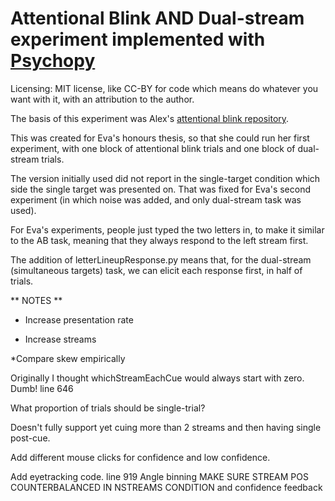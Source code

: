 Attentional Blink AND Dual-stream experiment implemented with [Psychopy](https://github.com/psychopy/psychopy)
============================
Licensing: MIT license, like CC-BY for code which means do whatever you want with it, with an attribution to the author.

The basis of this experiment was Alex's [attentional blink repository](https://github.com/alexholcombe/attentional-blink).

This was created for Eva's honours thesis, so that she could run her first experiment, with one block of attentional blink trials and one block of dual-stream trials.

The version initially used did not report in the single-target condition which side the single target was presented on. That was fixed for Eva's second experiment (in which noise was added, and only dual-stream task was used).

For Eva's experiments, people just typed the two letters in, to make it similar to the AB task, meaning that they always respond to the left stream first.

The addition of letterLineupResponse.py means that, for the dual-stream (simultaneous targets) task, we can elicit each response first, in half of trials.

** NOTES **

* Increase presentation rate

* Increase streams

*Compare skew empirically

Originally I thought whichStreamEachCue would always start with zero. Dumb!
line 646

What proportion of trials should be single-trial?

Doesn't fully support yet cuing more than 2 streams and then having single post-cue.

Add different mouse clicks for confidence and low confidence.

Add eyetracking code.
line 919
Angle binning MAKE SURE STREAM POS COUNTERBALANCED IN NSTREAMS CONDITION
 and confidence feedback